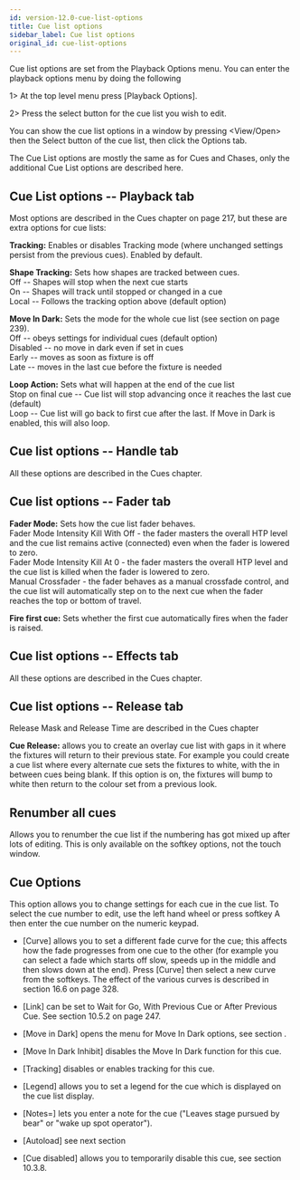 ```yaml
---
id: version-12.0-cue-list-options
title: Cue list options
sidebar_label: Cue list options
original_id: cue-list-options
---
```


Cue list options are set from the Playback Options menu. You can enter
the playback options menu by doing the following

1\> At the top level menu press \[Playback Options\].

2\> Press the select button for the cue list you wish to edit.

You can show the cue list options in a window by pressing \<View/Open\>
then the Select button of the cue list, then click the Options tab.

The Cue List options are mostly the same as for Cues and Chases, only
the additional Cue List options are described here.

Cue List options -- Playback tab
--------------------------------

Most options are described in the Cues chapter on page 217, but these
are extra options for cue lists:

**Tracking:** Enables or disables Tracking mode (where unchanged
settings persist from the previous cues). Enabled by default.

**Shape Tracking:** Sets how shapes are tracked between cues.\
Off -- Shapes will stop when the next cue starts\
On -- Shapes will track until stopped or changed in a cue\
Local -- Follows the tracking option above (default option)

**Move In Dark:** Sets the mode for the whole cue list (see section on
page 239).\
Off -- obeys settings for individual cues (default option)\
Disabled -- no move in dark even if set in cues\
Early -- moves as soon as fixture is off\
Late -- moves in the last cue before the fixture is needed

**Loop Action:** Sets what will happen at the end of the cue list\
Stop on final cue -- Cue list will stop advancing once it reaches the
last cue (default)\
Loop -- Cue list will go back to first cue after the last. If Move in
Dark is enabled, this will also loop.

Cue list options -- Handle tab
------------------------------

All these options are described in the Cues chapter.

Cue list options -- Fader tab
-----------------------------

**Fader Mode:** Sets how the cue list fader behaves.\
Fader Mode Intensity Kill With Off - the fader masters the overall HTP
level and the cue list remains active (connected) even when the fader is
lowered to zero.\
Fader Mode Intensity Kill At 0 - the fader masters the overall HTP level
and the cue list is killed when the fader is lowered to zero.\
Manual Crossfader - the fader behaves as a manual crossfade control, and
the cue list will automatically step on to the next cue when the fader
reaches the top or bottom of travel.

**Fire first cue:** Sets whether the first cue automatically fires when
the fader is raised.

Cue list options -- Effects tab
-------------------------------

All these options are described in the Cues chapter.

Cue list options -- Release tab
-------------------------------

Release Mask and Release Time are described in the Cues chapter

**Cue Release:** allows you to create an overlay cue list with gaps in
it where the fixtures will return to their previous state. For example
you could create a cue list where every alternate cue sets the fixtures
to white, with the in between cues being blank. If this option is on,
the fixtures will bump to white then return to the colour set from a
previous look.

Renumber all cues
-----------------

Allows you to renumber the cue list if the numbering has got mixed up
after lots of editing. This is only available on the softkey options,
not the touch window.

Cue Options
-----------

This option allows you to change settings for each cue in the cue list.
To select the cue number to edit, use the left hand wheel or press
softkey A then enter the cue number on the numeric keypad.

-   \[Curve\] allows you to set a different fade curve for the cue; this
    affects how the fade progresses from one cue to the other (for
    example you can select a fade which starts off slow, speeds up in
    the middle and then slows down at the end). Press \[Curve\] then
    select a new curve from the softkeys. The effect of the various
    curves is described in section 16.6 on page 328.

-   \[Link\] can be set to Wait for Go, With Previous Cue or After
    Previous Cue. See section 10.5.2 on page 247.

-   \[Move in Dark\] opens the menu for Move In Dark options, see
    section .

-   \[Move In Dark Inhibit\] disables the Move In Dark function for this
    cue.

-   \[Tracking\] disables or enables tracking for this cue.

-   \[Legend\] allows you to set a legend for the cue which is displayed
    on the cue list display.

-   \[Notes=\] lets you enter a note for the cue ("Leaves stage pursued
    by bear" or "wake up spot operator").

-   \[Autoload\] see next section

-   \[Cue disabled\] allows you to temporarily disable this cue, see
    section 10.3.8.


